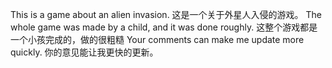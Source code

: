 This is a game about an alien invasion.
这是一个关于外星人入侵的游戏。
The whole game was made by a child, and it was done roughly.
这整个游戏都是一个小孩完成的，做的很粗糙
Your comments can make me update more quickly.
你的意见能让我更快的更新。
